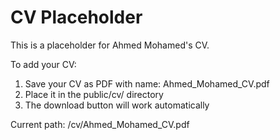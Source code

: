 # CV Placeholder

This is a placeholder for Ahmed Mohamed's CV.

To add your CV:
1. Save your CV as PDF with name: Ahmed_Mohamed_CV.pdf
2. Place it in the public/cv/ directory
3. The download button will work automatically

Current path: /cv/Ahmed_Mohamed_CV.pdf